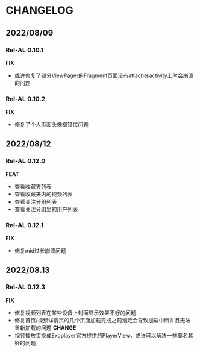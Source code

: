 # CHANGELOG
## 2022/08/09 
### Rel-AL 0.10.1
**FIX**
- 或许修复了部分ViewPager的Fragment页面没有attach在activity上时会崩溃的问题
### Rel-AL 0.10.2
**FIX**
- 修复了个人页面头像框错位问题
## 2022/08/12
### Rel-AL 0.12.0
**FEAT**
- 查看收藏夹列表
- 查看收藏夹内的视频列表
- 查看关注分组列表
- 查看关注分组里的用户列表
### Rel-AL 0.12.1
**FIX**
- 修复mid过长崩溃问题
## 2022/08.13
### Rel-AL 0.12.3
**FIX**
- 修复视频列表在某些设备上封面显示效果不好的问题
- 修复首页/视频详情页的几个页面加载完成之前滑走会导致加载中断并且无法重新加载的问题
**CHANGE**
- 视频播放页换成Exoplayer官方提供的PlayerView，或许可以解决一些莫名其妙的问题
